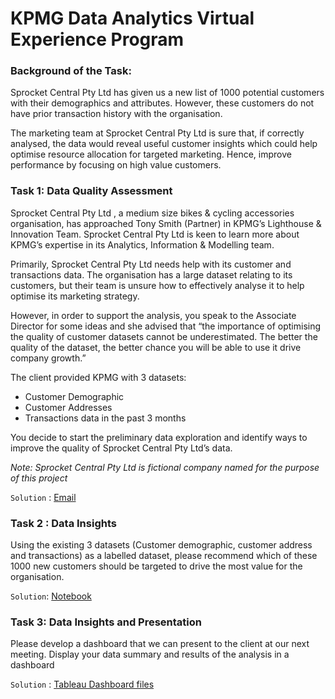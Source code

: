 # KPMG Data Analytics Virtual Experience Program

### Background of the Task:

Sprocket Central Pty Ltd has given us a new list of 1000 potential customers with their demographics and attributes. However, these customers do not have prior transaction history with the organisation. 

The marketing team at Sprocket Central Pty Ltd is sure that, if correctly analysed, the data would reveal useful customer insights which could help optimise resource allocation for targeted marketing. Hence, improve performance by focusing on high value customers.

### Task 1: Data Quality Assessment 

Sprocket Central Pty Ltd , a medium size bikes & cycling accessories organisation, has approached Tony Smith (Partner) in KPMG’s Lighthouse & Innovation Team. Sprocket Central Pty Ltd  is keen to learn more about KPMG’s expertise in its Analytics, Information & Modelling team. 

Primarily, Sprocket Central Pty Ltd needs help with its customer and transactions data. The organisation has a large dataset relating to its customers, but their team is unsure how to effectively analyse it to help optimise its marketing strategy. 

However, in order to support the analysis, you speak to the Associate Director for some ideas and she advised that “the importance of optimising the quality of customer datasets cannot be underestimated. The better the quality of the dataset, the better chance you will be able to use it drive company growth.”

The client provided KPMG with 3 datasets:

   - Customer Demographic 
   - Customer Addresses
   - Transactions data in the past 3 months

You decide to start the preliminary data exploration and identify ways to improve the quality of Sprocket Central Pty Ltd’s data.

*Note: Sprocket Central Pty Ltd is fictional company named for the purpose of this project*

`Solution` : [Email](https://github.com/SanjayShetty01/KPMG-Data-Analytics-Virtual-Experience-Program/blob/main/Task-1/KPMG.pdf)



### Task 2 : Data Insights

Using the existing 3 datasets (Customer demographic, customer address and transactions) as a labelled dataset, please recommend which of these 1000 new customers should be targeted to drive the most value for the organisation. 

`Solution`: [Notebook](https://github.com/SanjayShetty01/KPMG-Data-Analytics-Virtual-Experience-Program/blob/main/KPMG.ipynb)

### Task 3: Data Insights and Presentation

Please develop a dashboard that we can present to the client at our next meeting. Display your data summary and results of the analysis in a dashboard

`Solution` : [Tableau Dashboard files](https://github.com/SanjayShetty01/KPMG-Data-Analytics-Virtual-Experience-Program/tree/main/Task-3)

